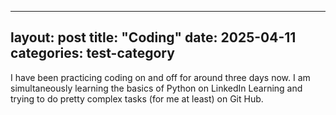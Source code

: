---
layout: post
title: "Coding"
date: 2025-04-11
categories: test-category
----
I have been practicing coding on and off for around three days now. I am simultaneously learning the basics of Python on LinkedIn Learning and trying to do pretty complex tasks (for me at least) on Git Hub.
